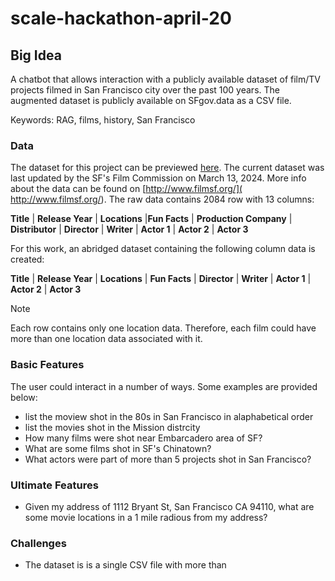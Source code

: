 # scale-hackathon-april-20

## Big Idea
A chatbot that allows interaction with a publicly available dataset of film/TV projects filmed in San Francisco city over the past 100 years. 
The augmented dataset is publicly available on SFgov.data as a CSV file. 

Keywords: RAG, films, history, San Francisco

### Data

The dataset for this project can be previewed [here](https://data.sfgov.org/Culture-and-Recreation/Film-Locations-in-San-Francisco/yitu-d5am/data_preview).
The current dataset was last updated by the SF's Film Commission on March 13, 2024. More info about the data can be found on [http://www.filmsf.org/](	http://www.filmsf.org/). 
The raw data contains 2084 row with 13 columns:

**Title**	| **Release Year** | **Locations**	|**Fun Facts** | **Production Company** | **Distributor**	| **Director** | **Writer** | **Actor 1** | **Actor 2** | **Actor 3**

For this work, an abridged dataset containing the following column data is created: 

**Title**	| **Release Year** | **Locations**	| **Fun Facts** | **Director** | **Writer** | **Actor 1** | **Actor 2** | **Actor 3** 
> [!NOTE]  
> Each row contains only one location data. Therefore, each film could have more than one location data associated with it. 


### Basic Features
The user could interact in a number of ways. Some examples are provided below:  
- list the moview shot in the 80s in San Francisco in alaphabetical order
- list the movies shot in the Mission distrcity
- How many films were shot near Embarcadero area of SF?
- What are some films shot in SF's Chinatown?
- What actors were part of more than 5 projects shot in San Francisco? 


### Ultimate Features

- Given my address of 1112 Bryant St, San Francisco CA 94110, what are some movie locations in a 1 mile radious from my address?


### Challenges

- The dataset is is a single CSV file with more than
